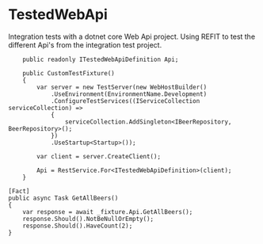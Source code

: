 # TestedWebApi

Integration tests with a dotnet core Web Api project. Using REFIT to test the different Api's from the integration test project.

```
    public readonly ITestedWebApiDefinition Api;

    public CustomTestFixture()
    {
        var server = new TestServer(new WebHostBuilder()
            .UseEnvironment(EnvironmentName.Development)
            .ConfigureTestServices((IServiceCollection serviceCollection) =>
            {
                serviceCollection.AddSingleton<IBeerRepository, BeerRepository>();
            })
            .UseStartup<Startup>());

        var client = server.CreateClient();

        Api = RestService.For<ITestedWebApiDefinition>(client);
    }
```

```
[Fact]
public async Task GetAllBeers()
{
    var response = await _fixture.Api.GetAllBeers();
    response.Should().NotBeNullOrEmpty();
    response.Should().HaveCount(2);
}
```
